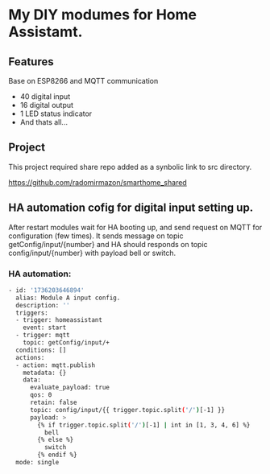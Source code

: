 # My DIY modumes for Home Assistamt. 
## Features

Base on ESP8266 and MQTT communication
- 40 digital input
- 16 digital output
- 1 LED status indicator 
- And thats all...

## Project

This project required share repo added as a synbolic link to src directory.

https://github.com/radomirmazon/smarthome_shared


## HA automation cofig for digital input setting up.

After restart modules wait for HA booting up, and send request on MQTT for configuration (few times). It sends message on topic getConfig/input/{number} and HA should responds on topic config/input/{number} with payload bell or switch.

### HA automation:

```sh
- id: '1736203646894'
  alias: Module A input config.
  description: ''
  triggers:
  - trigger: homeassistant
    event: start
  - trigger: mqtt
    topic: getConfig/input/+
  conditions: []
  actions:
  - action: mqtt.publish
    metadata: {}
    data:
      evaluate_payload: true
      qos: 0
      retain: false
      topic: config/input/{{ trigger.topic.split('/')[-1] }}
      payload: >
        {% if trigger.topic.split('/')[-1] | int in [1, 3, 4, 6] %}
          bell
        {% else %}
          switch
        {% endif %}
  mode: single
```
